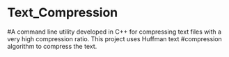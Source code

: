 # Text_Compression
#A command line utility developed in C++ for compressing text files with a very high compression ratio. This project uses Huffman text #compression algorithm to compress the text.
